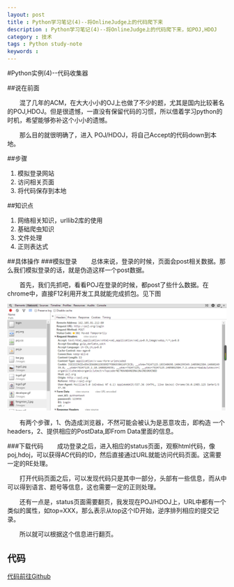 ```yaml
---
layout: post
title : Python学习笔记(4)--将OnlineJudge上的代码爬下来
description : Python学习笔记(4)--将OnlineJudge上的代码爬下来，如POJ,HDOJ
category : 技术
tags : Python study-note
keywords : 
---
```



#Python实例(4)--代码收集器

##说在前面

　　混了几年的ACM，在大大小小的OJ上也做了不少的题，尤其是国内比较著名的POJ,HDOJ。但是很遗憾，一直没有保留代码的习惯，所以借着学习python的时机，希望能够弥补这个小小的遗憾。

　　那么目的就很明确了，进入 POJ/HDOJ，将自己Accept的代码down到本地。

##步骤
1.  模拟登录网站
2.  访问相关页面
3.  将代码保存到本地

##知识点
1.  网络相关知识，urllib2库的使用
2.  基础爬虫知识
3.  文件处理
4.  正则表达式

##具体操作
###模拟登录
　　总体来说，登录的时候，页面会post相关数据。那么我们模拟登录的话，就是伪造这样一个post数据。

　　首先，我们先抓吧，看看POJ在登录的时候，都post了些什么数据。在chrome中，直接F12利用开发工具就能完成抓包。见下图

![PostData](/images/PythonNote4_1.png)

　　有两个步骤，1、伪造成浏览器，不然可能会被认为是恶意攻击，即构造 一个headers，2、提供相应的PostData,即From Data里面的信息。

###下载代码
　　成功登录之后，进入相应的status页面，观察html代码，像poj,hdoj，可以获得AC代码的ID，然后直接通过URL就能访问代码页面。这需要一定的RE处理。

　　打开代码页面之后，可以发现代码只是其中一部分，头部有一些信息，而从中可以得到语言、题号等信息，这也需要一定的正则处理。

　　还有一点是，status页面需要翻页，我发现在POJ/HDOJ上，URL中都有一个类似的属性，如top=XXX，那么表示从top这个ID开始，逆序排列相应的提交记录。

　　所以就可以根据这个信息进行翻页。

## 代码

[代码前往Github](https://github.com/cxlove/Python/tree/master/CodeCollect)




